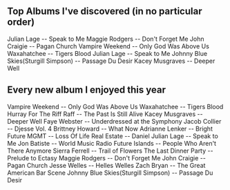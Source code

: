 ## Top Albums I've discovered (in no particular order)

Julian Lage -- Speak to Me
Maggie Rodgers -- Don't Forget Me
John Craigie -- Pagan Church
Vampire Weekend -- Only God Was Above Us
Waxahatchee -- Tigers Blood
Julian Lage -- Speak to Me
Johnny Blue Skies(Sturgill Simpson) -- Passage Du Desir
Kacey Musgraves -- Deeper Well

## Every new album I enjoyed this year

Vampire Weekend -- Only God Was Above Us
Waxahatchee -- Tigers Blood
Hurray For The Riff Raff -- The Past Is Still Alive
Kacey Musgraves -- Deeper Well
Faye Webster -- Underdressed at the Symphony
Jacob Collier -- Djesse Vol. 4
Brittney Howard -- What Now
Adrianne Lenker -- Bright Future
MGMT -- Loss Of Life
Real Estate -- Daniel
Julian Lage -- Speak to Me
Jon Batiste -- World Music Radio
Future Islands -- People Who Aren't There Anymore
Sierra Ferrell -- Trail of Flowers
The Last Dinner Party -- Prelude to Ectasy
Maggie Rodgers -- Don't Forget Me
John Craigie -- Pagan Church
Jesse Welles -- Helles Welles
Zach Bryan -- The Great American Bar Scene
Johnny Blue Skies(Sturgill Simpson) -- Passage Du Desir
